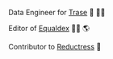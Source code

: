 Data Engineer for [Trase](https://www.trase.earth/) 🌲 👨‍💻

Editor of [Equaldex](https://www.equaldex.com/) 🏳️‍🌈 🌎

Contributor to [Reductress](https://www.instagram.com/reductress/?hl=en) 📝 
